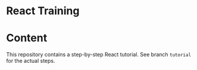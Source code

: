 # React Training

Content
=======

This repository contains a step-by-step React tutorial. 
See branch `tutorial` for the actual steps.
